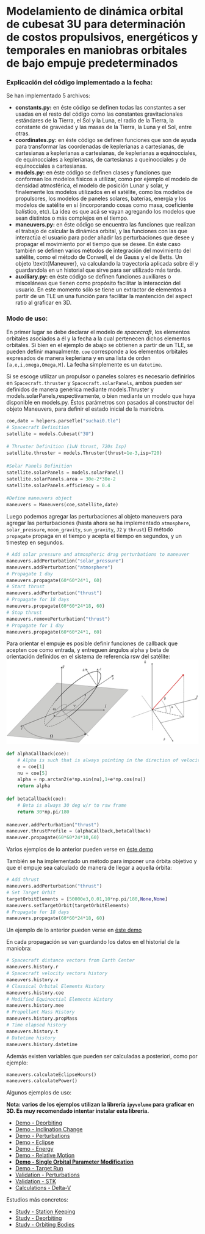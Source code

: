 # Modelamiento de dinámica orbital de cubesat 3U para determinación de costos propulsivos, energéticos y temporales en maniobras orbitales de bajo empuje predeterminados
### Explicación del código implementado a la fecha:
Se han implementado 5 archivos:
- <strong>constants.py:</strong> en éste código se definen todas las constantes a ser usadas en el resto del código como las constantes gravitacionales estándares de la Tierra, el Sol y la Luna, el radio de la Tierra, la constante de gravedad y las masas de la Tierra, la Luna y el Sol, entre otras.
- <strong>coordinates.py:</strong> en éste código se definen funciones que son de ayuda para transformar las coordenadas de keplerianas a cartesianas, de cartesianas a keplerianas a cartesianas, de keplerianas a equinocciales, de equinocciales a keplerianas, de cartesianas a queinocciales y de equinocciales a cartesianas.
- <strong>models.py:</strong> en éste código se definen clases y funciones que conforman los modelos físicos a utilizar, como por ejemplo el modelo de densidad atmosférica, el modelo de posición Lunar y solar, y finalemente los modelos utilizados en el satélite, como los modelos de propulsores, los modelos de paneles solares, baterías, energía y los modelos de satélite en sí (incorporando cosas como masa, coeficiente balístico, etc). La idea es que acá se vayan agregando los modelos que sean distintos o más complejos en el tiempo.
- <strong>maneuvers.py:</strong> en éste código se encuentra las funciones que realizan el trabajo de calcular la dinámica orbital, y las funciones con las que interactúa el usuario para poder añadir las perturbaciones que desee y propagar el movimiento por el tiempo que se desee. En éste caso también se definen varios métodos de integración del movimiento del satélite, como el método de Conwell, el de Gauss y el de Betts. Un objeto \textit{Maneuver}, va calculando la trayectoria aplicada sobre él y guardandola en un historial que sirve para ser utilizado más tarde.
- <strong>auxiliary.py:</strong> en éste código se definen funciones auxiliares o misceláneas que tienen como propósito facilitar la interacción del usuario. En este momento sólo se tiene un extractor de elementos a partir de un TLE un una funcíón para facilitar la mantención del aspect ratio al graficar en 3D.

### Modo de uso:
En primer lugar se debe declarar el modelo de <i>spacecraft</i>, los elementos orbitales asociados a él y la fecha a la cual pertenecen dichos elementos orbitales.
Si bien en el ejemplo de abajo se obtienen a partir de un TLE, se pueden definir manualmente.
`coe` corresponde a los elementos orbitales expresados de manera kepleriana y en una lista de orden `[a,e,i,omega,Omega,M]`. La fecha simplemente es un `datetime`.  

Si se escoge utilizar un propulsor o paneles solares es necesario definirlos en `Spacecraft.thruster` y `Spacecraft.solarPanels`, ambos pueden ser definidos de manera genérica mediante models.Thruster y models.solarPanels,respectivamente, o bien mediante un modelo que haya disponible en models.py.
Éstos parámetros son pasados al constructor del objeto Maneuvers, para definir el estado inicial de la maniobra.
```python
coe,date = helpers.parseTle("suchai0.tle")
# Spacecraft Definition
satellite = models.Cubesat("3U")

# Thruster Definition (1uN thrust, 720s Isp)
satellite.thruster = models.Thruster(thrust=1e-3,isp=720)

#Solar Panels Definition
satellite.solarPanels = models.solarPanel()
satellite.solarPanels.area = 30e-2*30e-2
satellite.solarPanels.efficiency = 0.4

#Define maneuvers object
maneuvers = Maneuvers(coe,satellite,date)
```
Luego podemos agregar las perturbaciones al objeto maneuvers para agregar las perturbaciones (hasta ahora se ha implementado `atmosphere`, `solar_pressure`, `moon_gravity`, `sun_gravity`, `J2` y `thrust`)
El método `propagate` propaga en el tiempo y acepta el tiempo en segundos, y un timestep en segundos.
```python
# Add solar pressure and atmospheric drag perturbations to maneuver
maneuvers.addPerturbation("solar_pressure")
maneuvers.addPerturbation("atmosphere")
# Propagate 1 day 
maneuvers.propagate(60*60*24*1, 60)
# Start thrust
maneuvers.addPerturbation("thrust")
# Propagate for 18 days
maneuvers.propagate(60*60*24*18, 60)
# Stop thrust
maneuvers.removePerturbation("thrust")
# Propagate for 1 day
maneuvers.propagate(60*60*24*1, 60)
```
Para orientar el empuje es posible definir funciones de callback que acepten coe como entrada, y entreguen ángulos alpha y beta de orientación definidos en el sistema de referencia rsw del satélite:
<img src="misc/rswFrame.png"/>
```python
def alphaCallback(coe):
    # Alpha is such that is always pointing in the direction of velocity
    e = coe[1]
    nu = coe[5]
    alpha = np.arctan2(e*np.sin(nu),1+e*np.cos(nu))
    return alpha

def betaCallback(coe):
    # Beta is always 30 deg w/r to rsw frame
    return 30*np.pi/180

maneuver.addPerturbation("thrust")
maneuver.thrustProfile = (alphaCallback,betaCallback)
maneuver.propagate(60*60*24*10,60)
```
Varios ejemplos de lo anterior pueden verse en <a href="https://github.com/MrPapasFritas/frames-days/blob/master/Demo - Single Orbital Parameter Modification.ipynb">éste demo</a>  

También se ha implementado un método para imponer una órbita objetivo y que el empuje sea calculado de manera de llegar a aquella órbita:
```python
# Add thrust
maneuvers.addPerturbation("thrust")
# Set Target Orbit
targetOrbitElements = [50000e3,0.01,10*np.pi/180,None,None]
maneuvers.setTargetOrbit(targetOrbitElements)
# Propagate for 18 days
maneuvers.propagate(60*60*24*18, 60)
```
Un ejemplo de lo anterior pueden verse en <a href="https://github.com/MrPapasFritas/frames-days/blob/master/Demo - Target Run">éste demo</a>  

En cada propagación se van guardando los datos en el historial de la maniobra:
```python
# Spacecraft distance vectors from Earth Center
maneuvers.history.r
# Spacecraft velocity vectors history
maneuvers.history.v
# Classical Orbital Elements History
maneuvers.history.coe
# Modified Equinoctial Elements History
maneuvers.history.mee
# Propellant Mass History
maneuvers.history.propMass
# Time elapsed history
maneuvers.history.t
# Datetime history
maneuvers.history.datetime
```
Además existen variables que pueden ser calculadas a posteriori, como por ejemplo:
```python
maneuvers.calculateEclipseHours()
maneuvers.calculatePower()
```
Algunos ejemplos de uso:  

<strong>Nota: varios de los ejemplos utilizan la librería `ipyvolume` para graficar en 3D. Es muy recomendado intentar instalar esta librería.</strong>
- <a href="https://github.com/MrPapasFritas/frames-days/blob/master/Demo - Deorbiting.ipynb">Demo - Deorbiting</a>
- <a href="https://github.com/MrPapasFritas/frames-days/blob/master/Demo - Inclination Change.ipynb">Demo - Inclination Change</a>
- <a href="https://github.com/MrPapasFritas/frames-days/blob/master/Demo - Perturbations.ipynb">Demo - Perturbations</a>
- <a href="https://github.com/MrPapasFritas/frames-days/blob/master/Demo - Eclipse.ipynb">Demo - Eclipse</a>
- <a href="https://github.com/MrPapasFritas/frames-days/blob/master/Demo - Energy.ipynb">Demo - Energy</a>
- <a href="https://github.com/MrPapasFritas/frames-days/blob/master/Demo - Relative Motion.ipynb">Demo - Relative Motion</a>
- <strong><a href="https://github.com/MrPapasFritas/frames-days/blob/master/Demo - Single Orbital Parameter Modification.ipynb">Demo - Single Orbital Parameter Modification</a></strong>
- <a href="https://github.com/MrPapasFritas/frames-days/blob/master/Demo - Target Run.ipynb">Demo - Target Run</a>
- <a href="https://github.com/MrPapasFritas/frames-days/blob/master/Validation - Perturbations.ipynb">Validation - Perturbations</a>
- <a href="https://github.com/MrPapasFritas/frames-days/blob/master/Validation - STK.ipynb">Validation - STK</a>
- <a href="https://github.com/MrPapasFritas/frames-days/blob/master/Calculations - Delta-V.ipynb">Calculations - Delta-V</a>

Estudios más concretos:
- <a href="https://github.com/MrPapasFritas/frames-days/blob/master/Study - Station Keeping.ipynb">Study - Station Keeping</a>
- <a href="https://github.com/MrPapasFritas/frames-days/blob/master/Study - Deorbiting">Study - Deorbiting</a>
- <a href="https://github.com/MrPapasFritas/frames-days/blob/master/Study - Orbiting Bodies">Study - Orbiting Bodies</a>
